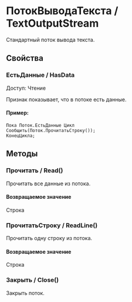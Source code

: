 
# ПотокВыводаТекста / TextOutputStream

    
    
Стандартный поток вывода текста.


  
  
## Свойства
    
### ЕстьДанные / HasData
Доступ: Чтение
    
    
Признак показывает, что в потоке есть данные.


  
  
#### Пример:
    Пока Поток.ЕстьДанные Цикл
    Сообщить(Поток.ПрочитатьСтроку());
    КонецЦикла;
    

## Методы
    
### Прочитать / Read()
    
    
    
Прочитать все данные из потока.


  
  
#### Возвращаемое значение

Строка

  
### ПрочитатьСтроку / ReadLine()
    
    
    
Прочитать одну строку из потока.


  
  
#### Возвращаемое значение

Строка

  
### Закрыть / Close()
    
    
    
Закрыть поток.


  
  